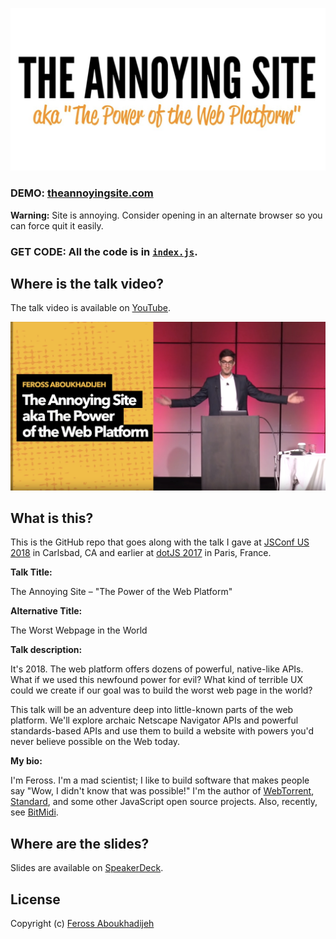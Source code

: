[![The Annoying Site – The Power of the Web Platform *but safer*](slides.png)](https://theannoyingsite.com)

### DEMO: [theannoyingsite.com](https://theannoyingsite.com)

**Warning:** Site is annoying. Consider opening in an alternate browser so you can force quit it easily.

### GET CODE: All the code is in [`index.js`](https://github.com/feross/TheAnnoyingSite.com/blob/master/index.js).

## Where is the talk video?

The talk video is available on [YouTube][1].

[![The Annoying Site youtube thumbnail](youtube.jpg)][1]

[1]: https://www.youtube.com/watch?v=QFZ-pwErSl4

## What is this?

This is the GitHub repo that goes along with the talk I gave at [JSConf US 2018](https://2018.jsconf.us/) in Carlsbad, CA and earlier at [dotJS 2017](https://www.dotjs.io/) in Paris, France.

**Talk Title:**

The Annoying Site – "The Power of the Web Platform"

**Alternative Title:**

The Worst Webpage in the World

**Talk description:**

It's 2018. The web platform offers dozens of powerful, native-like APIs. What if we used this newfound power for evil? What kind of terrible UX could we create if our goal was to build the worst web page in the world?

This talk will be an adventure deep into little-known parts of the web platform. We'll explore archaic Netscape Navigator APIs and powerful standards-based APIs and use them to build a website with powers you'd never believe possible on the Web today.

**My bio:**

I'm Feross. I'm a mad scientist; I like to build software that makes people say "Wow, I didn't know that was possible!" I'm the author of [WebTorrent](https://webtorrent.io), [Standard](https://standardjs.com), and some other JavaScript open source projects. Also, recently, see [BitMidi](https://bitmidi.com).

## Where are the slides?

Slides are available on [SpeakerDeck][2].

[2]: https://speakerdeck.com/feross/the-annoying-site-aka-power-of-the-web-platform-v2

## License

Copyright (c) [Feross Aboukhadijeh](https://feross.org)
